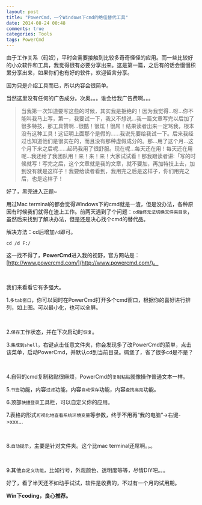 ```yaml
---
layout: post
title: "PowerCmd，一个Windows下cmd的绝佳替代工具"
date: 2014-08-24 00:48
comments: true
categories: Tools
tags: PowerCmd
---
```


由于工作关系（码奴），平时会需要接触到比较多奇奇怪怪的应用。而一些比较好的小众软件和工具，我觉得很有必要分享出来。这是第一篇，之后有的话会慢慢积累分享出来，如果你们也有好的软件，欢迎留言分享。

因为只是介绍工具而已，所以内容会很简单。

当然这里没有任何的广告成分。次奥。。。谁会给我广告费啊。。。

<!-- more -->

>当我第一次知道要写这些的时候，其实我是拒绝的！因为我觉得...呀...你不能叫我马上写，第一，我要试一下，我又不想说...我一篇文章写完以后加了很多特技，那工具赞啊...很酷！很炫！很屌！结果读者出来一定骂我，根本没有这种工具！这证明上面那个是假的……我说先要给我试一下。后来我经过也知道他们是很实在的，而且没有那种虚假成分的。那...用了这个月...这个月下来之后呢……起码我用了很舒服。现在呢...每天还在用！每天还在用呢...我还给了我团队用！来！来！来！大家试试看！那我跟读者讲∶「写的时候就写！写完之后，这个文章就是我的文章，就不要加，再加特技上去，加到没有就是这样子！我要给读者看到，我用完之后是这样子，你们用完之后，也是这样子！ 

好了，黑完进入正题~

用过Mac terminal的都会觉得Windows下的cmd就是一渣，但是没办法，各种原因有时候我们就得在渣上工作。前两天遇到了个问题：`cd始终无法切换文件夹目录`，虽然后来找到了解决办法，但是还是决心找个cmd的替代品。

解决方法：cd后增加`/d`即可。

	cd /d F:/

这一找不得了，**PowerCmd**进入我的视野，官方网站是：[http://www.powercmd.com/](http://www.powercmd.com/)。

<div align="center"><img src="http://www-fusijie-com.qiniudn.com/tools_powercmd_maintext.jpg" alt="" border="0" title="" /><br></br></div>

我们来看看它有多强大。

1.`多tab窗口`，你可以同时在PowerCmd打开多个cmd窗口，根据你的喜好进行排列，如上图。可以最小化，也可以全屏。

<div align="center"><img src="http://www-fusijie-com.qiniudn.com/tools_powercmd_pic%20001.png" alt="" border="0" title="" /><br></br></div>

2.`保存`工作状态，并在下次启动时`恢复`。

3.`集成到shell`，右键点击任意文件夹，你会发现多了改PowerCmd的菜单，点击该菜单，启动PowerCmd，并默认cd到当前目录。碉堡了，省了很多cd是不是？

<div align="center"><img src="http://www-fusijie-com.qiniudn.com/tools_powercmd_pic%20002.png" alt="" border="0" title="" /><br></br></div>


4.自带的cmd复制粘贴很麻烦，PowerCmd的`复制粘贴`就像操作普通文本一样。

5.`书签`功能，内容`过滤`功能，内容`自动保存`功能，内容`查找高亮`功能。

6.顶部`快捷登录`工具栏，可以自定义你的应用。

7.表格的形式`可视化地查看系统环境变量`等参数，终于不用再“我的电脑”->右键->xxx...

<div align="center"><img src="http://www-fusijie-com.qiniudn.com/tools_powercmd_pic%20003.png"" alt="" border="0" title="" /><br></br></div>


8.`自动提示`，主要是针对文件夹。这个比mac terminal还屌啊。。。

<div align="center"><img src="http://www-fusijie-com.qiniudn.com/tools_powercmd_pic%20004.png" alt="" border="0" title="" /><br></br></div>

9.其他`自定义功能`，比如行号，外观颜色、透明度等等，尽情DIY吧。。。

好了，看了半天还不如动手试试，软件是收费的，不过有一个月的试用期。

**Win下coding，良心推荐。**